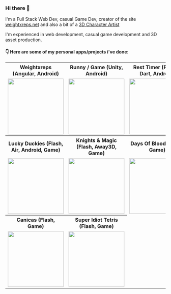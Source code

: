 ### Hi there 👋


I'm a Full Stack Web Dev, casual Game Dev, creator of the site [weightxreps.net](https://weightxreps.net/) and also a bit of a [3D Character Artist](https://www.artstation.com/bandinopla)

I'm experienced in web development, casual game development and 3D asset production.

#### :point_down: Here are some of my personal apps/projects i've done:


<table>
  <tr>
    <th>Weightxreps (Angular, Android)</th>
    <th>Runny / Game (Unity, Android)</th>
    <th>Rest Timer (Flutter, Dart, Android)</th>
  </tr>
  <tr>
    <td><a href="https://play.google.com/store/apps/details?id=net.weightxreps.app" target="_blank"><img src="https://play-lh.googleusercontent.com/x936O86mJYRNh_U86dfRW0xxaMEfaSGCr0UZI_vKNQ5gPIgHfu2KKMLJ3bG2cz4RYmk=w416-h235-rw" height="175px"/></a></td>
    <td><a href="https://play.google.com/store/apps/details?id=net.weightxreps.runny" target="_blank"><img src="https://m.gjcdn.net/game-thumbnail/500/538166-pwq38msm-v4.webp" height="175px"/></a></td>
    <td align="center"><a href="https://play.google.com/store/apps/details?id=net.weightxreps.resttimechronometer" target="_blank"><img src="https://play-lh.googleusercontent.com/VdMRZnbTMwcwCWaTvsFlzNo-CEMmHd-94j5BILE2Bdse2qcEIo4BumG4RmsViH0ssAY=w416-h235-rw" height="175px"/></a></td>
  </tr>
  <tr>
    <th>Lucky Duckies (Flash, Air, Android, Game)</th>
    <th>Knights & Magic (Flash, Away3D, Game)</th>
    <th>Days Of Blood (Flash, Game)</th>
  </tr>
  <tr>
    <td><a href="https://gamejolt.com/games/lucky-duckies/31468" target="_blank"><img src="https://m.gjcdn.net/game-thumbnail/500/31468-fcpiagqd-v4.webp" height="175px"/></a></td>
    <td><a href="https://gamejolt.com/games/knights-magic/31473" target="_blank"><img src="https://m.gjcdn.net/game-thumbnail/500/31473-zrgbk5fd-v4.webp" height="175px"/></a></td>
    <td><a href="https://gamejolt.com/games/days-of-blood/31621" target="_blank"><img src="https://m.gjcdn.net/game-thumbnail/500/31621-kgv6kghu-v4.webp" height="175px"/></a></td>
  </tr>
  
  <tr>
    <th>Canicas (Flash, Game)</th>
    <th>Super Idiot Tetris (Flash, Game)</th> 
  </tr>
  
  <tr>
    <td><a href="https://www.newgrounds.com/portal/view/441203" target="_blank"><img src="https://picon.ngfiles.com/441000/flash_441203.jpg?f1363835637" height="175px"/></a></td>
    <td><a href="https://www.newgrounds.com/portal/view/339067" target="_blank"><img src="https://picon.ngfiles.com/339000/flash_339067.gif?f1300458533" height="175px"/></a></td> 
  </tr>
  
</table>
<!--
- 🔭 I’m currently working on ...
- 🌱 I’m currently learning ...
- 👯 I’m looking to collaborate on ...
- 🤔 I’m looking for help with ...
- 💬 Ask me about ...
- 📫 How to reach me: ...
- 😄 Pronouns: ...
- ⚡ Fun fact: ...
-->

